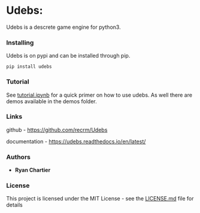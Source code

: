 # Udebs:

Udebs is a descrete game engine for python3.

### Installing

Udebs is on pypi and can be installed through pip.

```
pip install udebs
```

### Tutorial

See [tutorial.ipynb](tutorial.ipynb) for a quick primer on how to use udebs. As well there are demos available in the demos folder.

### Links

github - https://github.com/recrm/Udebs

documentation - https://udebs.readthedocs.io/en/latest/

### Authors

* **Ryan Chartier**

### License

This project is licensed under the MIT License - see the [LICENSE.md](LICENSE.md) file for details